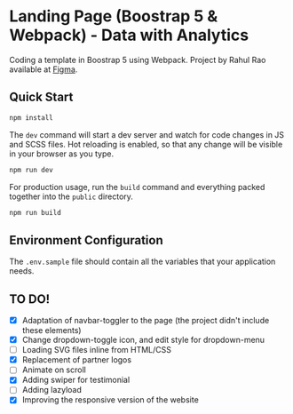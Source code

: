 # Landing Page (Boostrap 5 & Webpack) - Data with Analytics

Coding a template in Boostrap 5 using Webpack. Project by Rahul Rao available at [Figma](https://www.figma.com/community/file/990634575416780811).

## Quick Start

```bash
npm install
```

The `dev` command will start a dev server and watch for code changes in JS and SCSS files. Hot reloading is enabled, so that any change will be visible in your browser as you type.

```bash
npm run dev
```

For production usage, run the `build` command and everything packed together into the `public` directory.

```bash
npm run build
```

## Environment Configuration

The `.env.sample` file should contain all the variables that your application needs.

## TO DO!

-   [x] Adaptation of navbar-toggler to the page (the project didn't include these elements)
-   [x] Change dropdown-toggle icon, and edit style for dropdown-menu
-   [ ] Loading SVG files inline from HTML/CSS
-   [x] Replacement of partner logos
-   [ ] Animate on scroll
-   [x] Adding swiper for testimonial
-   [ ] Adding lazyload
-   [x] Improving the responsive version of the website
